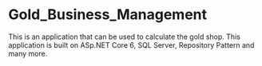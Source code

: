 # Gold_Business_Management
 This is an application that can be used to calculate the gold shop. This application is built on ASp.NET Core 6, SQL Server, Repository Pattern and many more.
